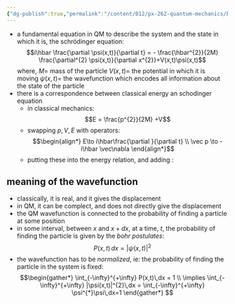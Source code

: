 ```yaml
---
{"dg-publish":true,"permalink":"/content/012/px-262-quantum-mechanics/b-introduction/px-262-b1-the-schroedinger-equation/","created":"2024-11-25T10:50:32.000+00:00","updated":"2024-11-26T01:31:51.673+00:00"}
---
```


- a fundamental equation in QM to describe the system and the state in which it is, the schrödinger equation: 
  $$i\hbar \frac{\partial \psi(x,t)}{\partial t} = - \frac{\hbar^{2}}{2M} \frac{\partial^{2} \psi(x,t)}{\partial x^{2}}+V(x,t)\psi(x,t)$$
	where, 
		$M=$ mass of the particle
		$V(x,t)=$ the potential in which it is moving
		$\psi(x,t) =$ the wavefunction which encodes all information about the state of the particle 
- there is a correspondence between classical energy an schodinger equation
	- in classical mechanics: 
	  $$E = \frac{p^{2}}{2M} +V$$
	- swapping $p, V, E$ with operators: 
$$\begin{align*}
		E\to i\hbar\frac{\partial }{\partial t} \\
		\vec p \to -i\hbar \vec\nabla
	\end{align*}$$
	- putting these into the energy relation, and adding : 
## meaning of the wavefunction
- classically, it is real, and  it gives the displacement
- in QM, it can be complect, and does not directly give the displacement
- the QM wavefunction is connected to the probability of finding a particle at some position
- in some interval, between $x$ and $x+dx$, at a time, $t$, the probability of finding the particle is given by the *bohr postulates*: 
  $$P(x,t)\,dx = |\psi(x,t)|^{2}$$
- the wavefunction has to be *normalized*, ie: the probability of finding the particle in the system is fixed: 
$$\begin{gather*}
	\int_{-\infty}^{+\infty} P(x,t)\,dx = 1 \\
	\implies \int_{-\infty}^{+\infty} |\psi(x,t)|^{2}\,dx = \int_{-\infty}^{+\infty} \psi^{*}\psi\,dx=1
\end{gather*} $$
